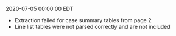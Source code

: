 2020-07-05 00:00:00 EDT


- Extraction failed for case summary tables from page 2
- Line list tables were not parsed correctly and are not included
